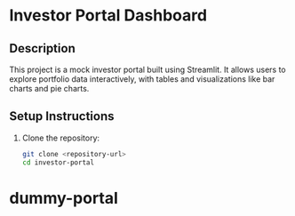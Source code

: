 # Investor Portal Dashboard

## Description
This project is a mock investor portal built using Streamlit. It allows users to explore portfolio data interactively, with tables and visualizations like bar charts and pie charts.

## Setup Instructions
1. Clone the repository:
   ```bash
   git clone <repository-url>
   cd investor-portal

# dummy-portal
